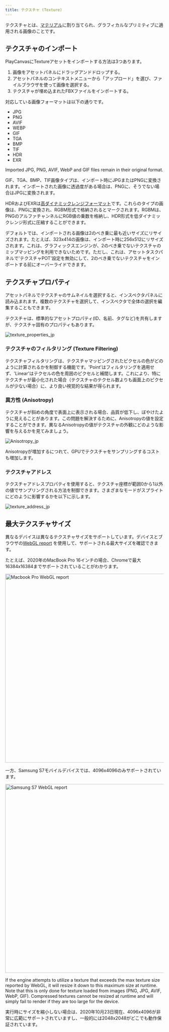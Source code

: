 ```yaml
---
title: テクスチャ (Texture)
---
```


テクスチャとは、[マテリアル][1]に割り当てられ、グラフィカルなプリミティブに適用される画像のことです。

## テクスチャのインポート

PlayCanvasにTextureアセットをインポートする方法は3つあります。

1. 画像をアセットパネルにドラッグアンドドロップする。
2. アセットパネルのコンテキストメニューから「アップロード」を選び、ファイルブラウザを使って画像を選択する。
3. テクスチャが埋め込まれたFBXファイルをインポートする。

対応している画像フォーマットは以下の通りです。

* JPG
* PNG
* AVIF
* WEBP
* GIF
* TGA
* BMP
* TIF
* HDR
* EXR

Imported JPG, PNG, AVIF, WebP and GIF files remain in their original format.

GIF、TGA、BMP、TIF画像タイプは、インポート時にJPGまたはPNGに変換されます。インポートされた画像に透過度がある場合は、PNGに、そうでない場合はJPGに変換されます。

HDRおよびEXRは[高ダイナミックレンジフォーマット][2]です。これらのタイプの画像は、PNGに変換され、RGBM形式で格納されるとマークされます。RGBMは、PNGのアルファチャンネルにRGB値の乗数を格納し、HDR形式を低ダイナミックレンジ形式に圧縮することができます。

デフォルトでは、インポートされる画像は2のべき乗に最も近いサイズにリサイズされます。たとえば、323x414の画像は、インポート時に256x512にリサイズされます。これは、グラフィックスエンジンが、2のべき乗でないテクスチャのミップマッピングを利用できないためです。ただし、これは、アセットタスクパネルで'テクスチャPOT'設定を無効にして、2のべき乗でないテクスチャをインポートする前にオーバーライドできます。

## テクスチャプロパティ

アセットパネルでテクスチャのサムネイルを選択すると、インスペクタパネルに読み込まれます。複数のテクスチャを選択して、インスペクタで全体の選択を編集することもできます。

テクスチャは、標準的なアセットプロパティ(ID、名前、タグなど)を共有しますが、テクスチャ固有のプロパティもあります。

![texture_properties_jp][3]

### テクスチャのフィルタリング (Texture Filtering)

テクスチャフィルタリングは、テクスチャマッピングされたピクセルの色がどのように計算されるかを制御する機能です。'Point'はフィルタリングを適用せず、'Linear'はテクセルの色を周囲のピクセルと補間します。これにより、特にテクスチャが最小化された場合（テクスチャのテクセル数よりも画面上のピクセルが少ない場合）に、より良い視覚的な結果が得られます。

### 異方性 (Anisotropy)

テクスチャが斜めの角度で表面上に表示される場合、品質が低下し、ぼやけたように見えることがあります。この問題を解決するために、Anisotropyの値を設定することができます。異なるAnisotropyの値がテクスチャの外観にどのような影響を与えるかを見てみましょう。

![Anisotropy_jp][4]

Anisotropyが増加するにつれて、GPUでテクスチャをサンプリングするコストも増加します。

### テクスチャアドレス

テクスチャアドレスプロパティを使用すると、テクスチャ座標が範囲0から1以外の値でサンプリングされる方法を制御できます。さまざまなモードがスプライトにどのように影響するかを以下に示します。

![texture_address_jp][5]

## 最大テクスチャサイズ

異なるデバイスは異なるテクスチャサイズをサポートしています。デバイスとブラウザの[WebGL report][7] を使用して、サポートされる最大サイズを確認できます。

たとえば、2020年のMacBook Pro 16インチの場合、Chromeで最大16384x16384までサポートされていることがわかります。

<img loading="lazy" src="/images/user-manual/assets/textures/mac-webgl-report.png" alt="Macbook Pro WebGL report" width="600" />

一方、Samsung S7モバイルデバイスでは、4096x4096のみサポートされています。

<img loading="lazy" src="/images/user-manual/assets/textures/samsung-s7-webgl-report.jpg" alt="Samsung S7 WebGL report" width="600" />

If the engine attempts to utilize a texture that exceeds the max texture size reported by WebGL, it will resize it down to this maximum size at runtime. Note that this is only done for texture loaded from images (PNG, JPG, AVIF, WebP, GIF). Compressed textures cannot be resized at runtime and will simply fail to render if they are too large for the device.

実行時にサイズを縮小しない場合は、2020年10月23日現在、4096x4096が非常に広範にサポートされていますし、一般的には2048x2048がどこでも動作保証されています。

[1]: /user-manual/assets/types/material
[2]: https://en.wikipedia.org/wiki/High-dynamic-range_imaging
[3]: /images/user-manual/assets/textures/texture-properties.png
[4]: /images/user-manual/assets/textures/anisotropy.png
[5]: /images/user-manual/assets/textures/texture-address.png
[7]: https://webglreport.com/
